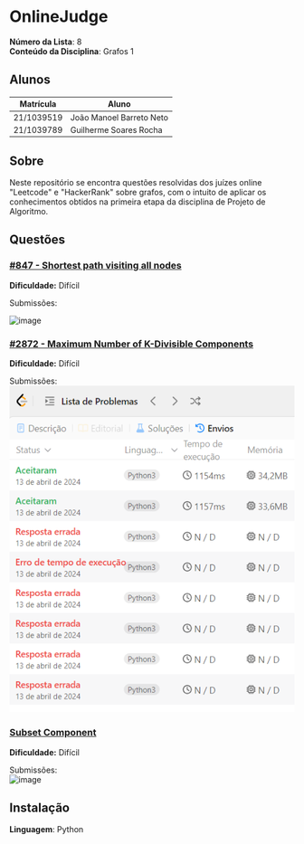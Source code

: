 # OnlineJudge

**Número da Lista**: 8<br>
**Conteúdo da Disciplina**: Grafos 1<br>

## Alunos
|Matrícula | Aluno |
| -- | -- |
| 21/1039519  |  João Manoel Barreto Neto |
| 21/1039789  |  Guilherme Soares Rocha |

## Sobre 
Neste repositório se encontra questões resolvidas dos juízes online "Leetcode" e "HackerRank" sobre grafos, com o intuito de aplicar os conhecimentos obtidos na primeira etapa da disciplina de Projeto de Algoritmo. 

## Questões

### [#847 - Shortest path visiting all nodes](https://github.com/projeto-de-algoritmos-2024/Grafos1-OnlineJudge/tree/main/Questão%201%20%20-%20Shortest%20Path%20Visiting%20All%20Nodes)
**Dificuldade:** Difícil

Submissões: <br>

![image](https://github.com/projeto-de-algoritmos-2024/Grafos1-OnlineJudge/assets/88786065/6cc34628-307e-4d6c-9e84-663c8fe5220d)

### [#2872 - Maximum Number of K-Divisible Components](https://github.com/projeto-de-algoritmos-2024/Grafos1-OnlineJudge/tree/main/Questão%202%20-%20Maximum%20Number%20of%20K-Divisible%20Components)
**Dificuldade:** Difícil

Submissões: <br>
![image](https://raw.githubusercontent.com/projeto-de-algoritmos-2024/Grafos1-OnlineJudge/main/imagens/submissoes_2872.png)

### [Subset Component](https://github.com/projeto-de-algoritmos-2024/Grafos1-OnlineJudge/tree/main/Questão%203%20-%20Subset%20component)

**Dificuldade:** Difícil

Submissões:<br>
![image](https://github.com/projeto-de-algoritmos-2024/Grafos1-OnlineJudge/assets/88786065/b14d2e69-83c1-40bf-863a-dc0ef8421445)


## Instalação 
**Linguagem**: Python
